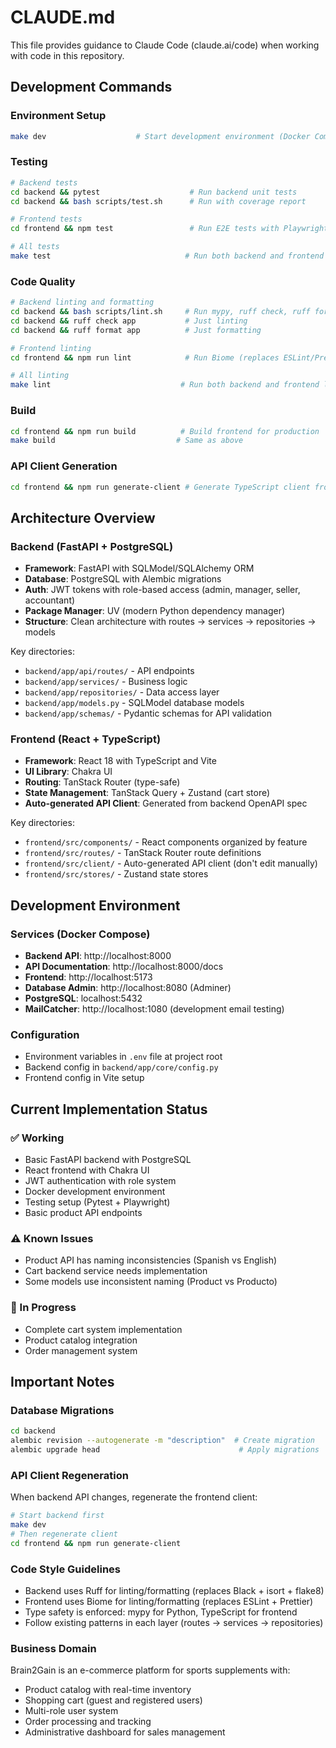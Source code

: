 # CLAUDE.md

This file provides guidance to Claude Code (claude.ai/code) when working with code in this repository.

## Development Commands

### Environment Setup
```bash
make dev                    # Start development environment (Docker Compose)
```

### Testing
```bash
# Backend tests
cd backend && pytest                    # Run backend unit tests
cd backend && bash scripts/test.sh      # Run with coverage report

# Frontend tests
cd frontend && npm test                 # Run E2E tests with Playwright

# All tests
make test                              # Run both backend and frontend tests
```

### Code Quality
```bash
# Backend linting and formatting
cd backend && bash scripts/lint.sh     # Run mypy, ruff check, ruff format
cd backend && ruff check app           # Just linting
cd backend && ruff format app          # Just formatting

# Frontend linting
cd frontend && npm run lint            # Run Biome (replaces ESLint/Prettier)

# All linting
make lint                             # Run both backend and frontend linting
```

### Build
```bash
cd frontend && npm run build          # Build frontend for production
make build                           # Same as above
```

### API Client Generation
```bash
cd frontend && npm run generate-client # Generate TypeScript client from OpenAPI spec
```

## Architecture Overview

### Backend (FastAPI + PostgreSQL)
- **Framework**: FastAPI with SQLModel/SQLAlchemy ORM
- **Database**: PostgreSQL with Alembic migrations
- **Auth**: JWT tokens with role-based access (admin, manager, seller, accountant)
- **Package Manager**: UV (modern Python dependency manager)
- **Structure**: Clean architecture with routes → services → repositories → models

Key directories:
- `backend/app/api/routes/` - API endpoints
- `backend/app/services/` - Business logic
- `backend/app/repositories/` - Data access layer
- `backend/app/models.py` - SQLModel database models
- `backend/app/schemas/` - Pydantic schemas for API validation

### Frontend (React + TypeScript)
- **Framework**: React 18 with TypeScript and Vite
- **UI Library**: Chakra UI
- **Routing**: TanStack Router (type-safe)
- **State Management**: TanStack Query + Zustand (cart store)
- **Auto-generated API Client**: Generated from backend OpenAPI spec

Key directories:
- `frontend/src/components/` - React components organized by feature
- `frontend/src/routes/` - TanStack Router route definitions
- `frontend/src/client/` - Auto-generated API client (don't edit manually)
- `frontend/src/stores/` - Zustand state stores

## Development Environment

### Services (Docker Compose)
- **Backend API**: http://localhost:8000
- **API Documentation**: http://localhost:8000/docs
- **Frontend**: http://localhost:5173
- **Database Admin**: http://localhost:8080 (Adminer)
- **PostgreSQL**: localhost:5432
- **MailCatcher**: http://localhost:1080 (development email testing)

### Configuration
- Environment variables in `.env` file at project root
- Backend config in `backend/app/core/config.py`
- Frontend config in Vite setup

## Current Implementation Status

### ✅ Working
- Basic FastAPI backend with PostgreSQL
- React frontend with Chakra UI
- JWT authentication with role system
- Docker development environment
- Testing setup (Pytest + Playwright)
- Basic product API endpoints

### ⚠️ Known Issues
- Product API has naming inconsistencies (Spanish vs English)
- Cart backend service needs implementation
- Some models use inconsistent naming (Product vs Producto)

### 🚧 In Progress
- Complete cart system implementation
- Product catalog integration
- Order management system

## Important Notes

### Database Migrations
```bash
cd backend
alembic revision --autogenerate -m "description"  # Create migration
alembic upgrade head                               # Apply migrations
```

### API Client Regeneration
When backend API changes, regenerate the frontend client:
```bash
# Start backend first
make dev
# Then regenerate client
cd frontend && npm run generate-client
```

### Code Style Guidelines
- Backend uses Ruff for linting/formatting (replaces Black + isort + flake8)
- Frontend uses Biome for linting/formatting (replaces ESLint + Prettier)
- Type safety is enforced: mypy for Python, TypeScript for frontend
- Follow existing patterns in each layer (routes → services → repositories)

### Business Domain
Brain2Gain is an e-commerce platform for sports supplements with:
- Product catalog with real-time inventory
- Shopping cart (guest and registered users)
- Multi-role user system
- Order processing and tracking
- Administrative dashboard for sales management